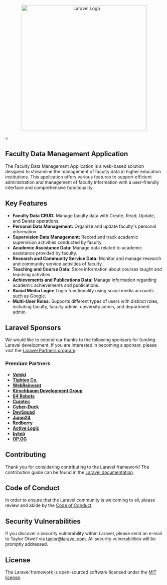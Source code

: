 <p align="center"><a href="https://laravel.com" target="_blank"><img src="https://raw.githubusercontent.com/laravel/art/master/logo-lockup/5%20SVG/2%20CMYK/1%20Full%20Color/laravel-logolockup-cmyk-red.svg" width="400" alt="Laravel Logo"></a></p>

<

## Faculty Data Management Application
The Faculty Data Management Application is a web-based solution designed to streamline the management of faculty data in higher education institutions. This application offers various features to support efficient administration and management of faculty information with a user-friendly interface and comprehensive functionality.

## Key Features
<ul>
<li><strong>Faculty Data CRUD:</strong> Manage faculty data with Create, Read, Update, and Delete operations.</li>
<li><strong>Personal Data Management:</strong>  Organize and update faculty's personal information.</li>
<li><strong>Supervision Data Management:</strong>  Record and track academic supervision activities conducted by faculty.</li>
<li><strong>Academic Assistance Data:</strong>  Manage data related to academic assistance provided by faculty.</li>
<li><strong>Research and Community Service Data:</strong>  Monitor and manage research and community service activities of faculty.</li>
<li><strong>Teaching and Course Data:</strong>  Store information about courses taught and teaching activities.</li>
<li><strong>Achievements and Publications Data:</strong>  Manage information regarding academic achievements and publications.</li>
<li><strong>Social Media Login:</strong>  Login functionality using social media accounts such as Google.</li>
<li><strong>Multi-User Roles:</strong>  Supports different types of users with distinct roles, including faculty, faculty admin, university admin, and department admin.</li>
</ul>



## Laravel Sponsors

We would like to extend our thanks to the following sponsors for funding Laravel development. If you are interested in becoming a sponsor, please visit the [Laravel Partners program](https://partners.laravel.com).

### Premium Partners

- **[Vehikl](https://vehikl.com/)**
- **[Tighten Co.](https://tighten.co)**
- **[WebReinvent](https://webreinvent.com/)**
- **[Kirschbaum Development Group](https://kirschbaumdevelopment.com)**
- **[64 Robots](https://64robots.com)**
- **[Curotec](https://www.curotec.com/services/technologies/laravel/)**
- **[Cyber-Duck](https://cyber-duck.co.uk)**
- **[DevSquad](https://devsquad.com/hire-laravel-developers)**
- **[Jump24](https://jump24.co.uk)**
- **[Redberry](https://redberry.international/laravel/)**
- **[Active Logic](https://activelogic.com)**
- **[byte5](https://byte5.de)**
- **[OP.GG](https://op.gg)**

## Contributing

Thank you for considering contributing to the Laravel framework! The contribution guide can be found in the [Laravel documentation](https://laravel.com/docs/contributions).

## Code of Conduct

In order to ensure that the Laravel community is welcoming to all, please review and abide by the [Code of Conduct](https://laravel.com/docs/contributions#code-of-conduct).

## Security Vulnerabilities

If you discover a security vulnerability within Laravel, please send an e-mail to Taylor Otwell via [taylor@laravel.com](mailto:taylor@laravel.com). All security vulnerabilities will be promptly addressed.

## License

The Laravel framework is open-sourced software licensed under the [MIT license](https://opensource.org/licenses/MIT).
